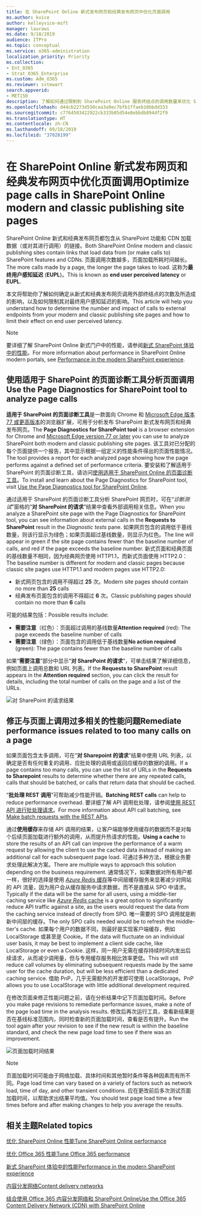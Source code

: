 ```yaml
---
title: 在 SharePoint Online 新式发布网页和经典发布网页中优化页面调用
ms.author: kvice
author: kelleyvice-msft
manager: laurawi
ms.date: 9/18/2019
audience: ITPro
ms.topic: conceptual
ms.service: o365-administration
localization_priority: Priority
ms.collection:
- Ent_O365
- Strat_O365_Enterprise
ms.custom: Adm_O365
ms.reviewer: sstewart
search.appverid:
- MET150
description: 了解如何通过限制到 SharePoint Online 服务终结点的调用数量来优化 SharePoint Online 中的新式和经典发布网页。
ms.openlocfilehash: d44cb2273d550cea3a9ec7bfb1ffaeb10bbdd333
ms.sourcegitcommit: c7764503422922cb333b05d54e8ebbdb894df2f9
ms.translationtype: HT
ms.contentlocale: zh-CN
ms.lasthandoff: 09/18/2019
ms.locfileid: "37028199"
---
```

# <a name="optimize-page-calls-in-sharepoint-online-modern-and-classic-publishing-site-pages"></a><span data-ttu-id="7ec06-103">在 SharePoint Online 新式发布网页和经典发布网页中优化页面调用</span><span class="sxs-lookup"><span data-stu-id="7ec06-103">Optimize page calls in SharePoint Online modern and classic publishing site pages</span></span>

<span data-ttu-id="7ec06-104">SharePoint Online 新式和经典发布网页都包含从 SharePoint 功能和 CDN 加载数据（或对其进行调用）的链接。</span><span class="sxs-lookup"><span data-stu-id="7ec06-104">Both SharePoint Online modern and classic publishing sites contain links that load data from (or make calls to) SharePoint features and CDNs.</span></span> <span data-ttu-id="7ec06-105">页面调用次数越多，页面加载所耗时间越长。</span><span class="sxs-lookup"><span data-stu-id="7ec06-105">The more calls made by a page, the longer the page takes to load.</span></span> <span data-ttu-id="7ec06-106">这称为**最终用户感知延迟** (**EUPL**)。</span><span class="sxs-lookup"><span data-stu-id="7ec06-106">This is known as **end user perceived latency** or **EUPL**.</span></span>

<span data-ttu-id="7ec06-107">本文将帮助你了解如何确定从新式和经典发布网页调用外部终结点的次数及所造成的影响，以及如何限制其对最终用户感知延迟的影响。</span><span class="sxs-lookup"><span data-stu-id="7ec06-107">This article will help you understand how to determine the number and impact of calls to external endpoints from your modern and classic publishing site pages and how to limit their effect on end user perceived latency.</span></span>

>[!NOTE]
><span data-ttu-id="7ec06-108">要详细了解 SharePoint Online 新式门户中的性能，请参阅[新式 SharePoint 体验中的性能](https://docs.microsoft.com/zh-CN/sharepoint/modern-experience-performance)。</span><span class="sxs-lookup"><span data-stu-id="7ec06-108">For more information about performance in SharePoint Online modern portals, see [Performance in the modern SharePoint experience](https://docs.microsoft.com/zh-CN/sharepoint/modern-experience-performance).</span></span>

## <a name="use-the-page-diagnostics-for-sharepoint-tool-to-analyze-page-calls"></a><span data-ttu-id="7ec06-109">使用适用于 SharePoint 的页面诊断工具分析页面调用</span><span class="sxs-lookup"><span data-stu-id="7ec06-109">Use the Page Diagnostics for SharePoint tool to analyze page calls</span></span>

<span data-ttu-id="7ec06-110">**适用于 SharePoint 的页面诊断工具**是一款面向 Chrome 和 [Microsoft Edge 版本 77 或更高版本](https://www.microsoftedgeinsider.com/en-us/download?form=MI13E8&OCID=MI13E8)的浏览器扩展，可用于分析发布 SharePoint 新式发布网页和经典发布网页。</span><span class="sxs-lookup"><span data-stu-id="7ec06-110">The **Page Diagnostics for SharePoint tool** is a browser extension for Chrome and [Microsoft Edge version 77 or later](https://www.microsoftedgeinsider.com/en-us/download?form=MI13E8&OCID=MI13E8) you can use to analyze SharePoint both modern and classic publishing site pages.</span></span> <span data-ttu-id="7ec06-111">该工具对已分配的每个页面提供一个报告，其中显示根据一组定义的性能条件得出的页面性能情况。</span><span class="sxs-lookup"><span data-stu-id="7ec06-111">The tool provides a report for each analyzed page showing how the page performs against a defined set of performance criteria.</span></span> <span data-ttu-id="7ec06-112">要安装和了解适用于 SharePoint 的页面诊断工具，请访问[使用适用于 SharePoint Online 的页面诊断工具](page-diagnostics-for-spo.md)。</span><span class="sxs-lookup"><span data-stu-id="7ec06-112">To install and learn about the Page Diagnostics for SharePoint tool, visit [Use the Page Diagnostics tool for SharePoint Online](page-diagnostics-for-spo.md).</span></span>

<span data-ttu-id="7ec06-113">通过适用于 SharePoint 的页面诊断工具分析 SharePoint 网页时，可在“_诊断测试_”窗格的“**对 SharePoint 的请求**”结果中查看外部调用相关信息。</span><span class="sxs-lookup"><span data-stu-id="7ec06-113">When you analyze a SharePoint site page with the Page Diagnostics for SharePoint tool, you can see information about external calls in the **Requests to SharePoint** result in the _Diagnostic tests_ pane.</span></span> <span data-ttu-id="7ec06-114">如果网页包含的调用低于基线数量，则该行显示为绿色；如果页面超过基线数量，则显示为红色。</span><span class="sxs-lookup"><span data-stu-id="7ec06-114">The line will appear in green if the site page contains fewer than the baseline number of calls, and red if the page exceeds the baseline number.</span></span> <span data-ttu-id="7ec06-115">新式页面和经典页面的基线数量不相同，因为经典网页使用 HTTP1.1，而新式页面使用 HTTP2.0：</span><span class="sxs-lookup"><span data-stu-id="7ec06-115">The baseline number is different for modern and classic pages because classic site pages use HTTP1.1 and modern pages use HTTP2.0:</span></span>

- <span data-ttu-id="7ec06-116">新式网页包含的调用不得超过 **25** 次。</span><span class="sxs-lookup"><span data-stu-id="7ec06-116">Modern site pages should contain no more than **25** calls</span></span>
- <span data-ttu-id="7ec06-117">经典发布页面包含的调用不得超过 **6** 次。</span><span class="sxs-lookup"><span data-stu-id="7ec06-117">Classic publishing pages should contain no more than **6** calls</span></span>

<span data-ttu-id="7ec06-118">可能的结果包括：</span><span class="sxs-lookup"><span data-stu-id="7ec06-118">Possible results include:</span></span>

- <span data-ttu-id="7ec06-119">**需要注意**（红色）：页面超过调用的基线数量</span><span class="sxs-lookup"><span data-stu-id="7ec06-119">**Attention required** (red): The page exceeds the baseline number of calls</span></span>
- <span data-ttu-id="7ec06-120">**需要注意**（绿色）：页面包含的调用低于基线数量</span><span class="sxs-lookup"><span data-stu-id="7ec06-120">**No action required** (green): The page contains fewer than the baseline number of calls</span></span>

<span data-ttu-id="7ec06-121">如果“**需要注意**”部分中显示“**对 SharePoint 的请求**”，可单击结果了解详细信息，例如页面上调用总数和 URL 列表。</span><span class="sxs-lookup"><span data-stu-id="7ec06-121">If the **Requests to SharePoint** result appears in the **Attention required** section, you can click the result for details, including the total number of calls on the page and a list of the URLs.</span></span>

![对 SharePoint 的请求结果](media/modern-portal-optimization/pagediag-requests.png)

## <a name="remediate-performance-issues-related-to-too-many-calls-on-a-page"></a><span data-ttu-id="7ec06-123">修正与页面上调用过多相关的性能问题</span><span class="sxs-lookup"><span data-stu-id="7ec06-123">Remediate performance issues related to too many calls on a page</span></span>

<span data-ttu-id="7ec06-124">如果页面包含太多调用，可在“**对 Sharepoint 的请求**”结果中使用 URL 列表，以确定是否有任何重复的调用、应批处理的调用或返回应缓存的数据的调用。</span><span class="sxs-lookup"><span data-stu-id="7ec06-124">If a page contains too many calls, you can use the list of URLs in the **Requests to Sharepoint** results to determine whether there are any repeated calls, calls that should be batched, or calls that return data that should be cached.</span></span>

<span data-ttu-id="7ec06-125">“**批处理 REST 调用**”可帮助减少性能开销。</span><span class="sxs-lookup"><span data-stu-id="7ec06-125">**Batching REST calls** can help to reduce performance overhead.</span></span> <span data-ttu-id="7ec06-126">要详细了解 API 调用批处理，请参阅[使用 REST API 进行批处理请求](https://docs.microsoft.com/zh-CN/sharepoint/dev/sp-add-ins/make-batch-requests-with-the-rest-apis)。</span><span class="sxs-lookup"><span data-stu-id="7ec06-126">For more information about API call batching, see [Make batch requests with the REST APIs](https://docs.microsoft.com/zh-CN/sharepoint/dev/sp-add-ins/make-batch-requests-with-the-rest-apis).</span></span>

<span data-ttu-id="7ec06-127">通过**使用缓存**来存储 API 调用的结果，让客户端能够使用缓存的数据而不是对每个后续页面加载进行额外的调用，从而提升热请求的性能。</span><span class="sxs-lookup"><span data-stu-id="7ec06-127">**Using a cache** to store the results of an API call can improve the performance of a warm request by allowing the client to use the cached data instead of making an additional call for each subsequent page load.</span></span> <span data-ttu-id="7ec06-128">可通过多种方法，根据业务要求处理此解决方案。</span><span class="sxs-lookup"><span data-stu-id="7ec06-128">There are multiple ways to approach this solution depending on the business requirement.</span></span> <span data-ttu-id="7ec06-129">通常情况下，如果数据对所有用户都一样，很好的选择是使用 [_Azure Redis_ 缓存](https://azure.microsoft.com/zh-CN/services/cache/)等中间层缓存服务来显著减少对网站的 API 流量，因为用户会从缓存服务中请求数据，而不是直接从 SPO 中请求。</span><span class="sxs-lookup"><span data-stu-id="7ec06-129">Typically if the data will be the same for all users, using a middle-tier caching service like [_Azure Redis_ cache](https://azure.microsoft.com/zh-CN/services/cache/) is a great option to significantly reduce API traffic against a site, as the users would request the data from the caching service instead of directly from SPO.</span></span> <span data-ttu-id="7ec06-130">唯一需要的 SPO 调用就是刷新中间层的缓存。</span><span class="sxs-lookup"><span data-stu-id="7ec06-130">The only SPO calls needed would be to refresh the middle-tier's cache.</span></span> <span data-ttu-id="7ec06-131">如果每个用户的数据不同，则最好是实现客户端缓存，例如 LocalStorage 或甚至是 Cookie。</span><span class="sxs-lookup"><span data-stu-id="7ec06-131">If the data will fluctuate on an individual user basis, it may be best to implement a client side cache, like LocalStorage or even a Cookie.</span></span> <span data-ttu-id="7ec06-132">这样，同一用户无需在缓存持续时间内发出后续请求，从而减少调用量，但与专用缓存服务相比效率更低。</span><span class="sxs-lookup"><span data-stu-id="7ec06-132">This will still reduce call volumes by eliminating subsequent requests made by the same user for the cache duration, but will be less efficient than a dedicated caching service.</span></span> <span data-ttu-id="7ec06-133">借助 PnP，几乎无需额外的开发即可使用 LocalStorage。</span><span class="sxs-lookup"><span data-stu-id="7ec06-133">PnP allows you to use LocalStorage with little additional development required.</span></span>

<span data-ttu-id="7ec06-134">在修改页面来修正性能问题之前，请在分析结果中记下页面加载时间。</span><span class="sxs-lookup"><span data-stu-id="7ec06-134">Before you make page revisions to remediate performance issues, make a note of the page load time in the analysis results.</span></span> <span data-ttu-id="7ec06-135">修改后再次运行工具，查看新结果是否在基线标准范围内，同时检查新的页面加载时间，查看是否有提升。</span><span class="sxs-lookup"><span data-stu-id="7ec06-135">Run the tool again after your revision to see if the new result is within the baseline standard, and check the new page load time to see if there was an improvement.</span></span>

![页面加载时间结果](media/modern-portal-optimization/pagediag-page-load-time.png)

>[!NOTE]
><span data-ttu-id="7ec06-137">页面加载时间可能由于网络加载、具体时间和其他暂时条件等各种因素而有所不同。</span><span class="sxs-lookup"><span data-stu-id="7ec06-137">Page load time can vary based on a variety of factors such as network load, time of day, and other transient conditions.</span></span> <span data-ttu-id="7ec06-138">应在更改前后多次测试页面加载时间，以帮助求出结果平均值。</span><span class="sxs-lookup"><span data-stu-id="7ec06-138">You should test page load time a few times before and after making changes to help you average the results.</span></span>

## <a name="related-topics"></a><span data-ttu-id="7ec06-139">相关主题</span><span class="sxs-lookup"><span data-stu-id="7ec06-139">Related topics</span></span>

[<span data-ttu-id="7ec06-140">优化 SharePoint Online 性能</span><span class="sxs-lookup"><span data-stu-id="7ec06-140">Tune SharePoint Online performance</span></span>](tune-sharepoint-online-performance.md)

[<span data-ttu-id="7ec06-141">优化 Office 365 性能</span><span class="sxs-lookup"><span data-stu-id="7ec06-141">Tune Office 365 performance</span></span>](tune-office-365-performance.md)

[<span data-ttu-id="7ec06-142">新式 SharePoint 体验中的性能</span><span class="sxs-lookup"><span data-stu-id="7ec06-142">Performance in the modern SharePoint experience</span></span>](https://docs.microsoft.com/zh-CN/sharepoint/modern-experience-performance.md)

[<span data-ttu-id="7ec06-143">内容分发网络</span><span class="sxs-lookup"><span data-stu-id="7ec06-143">Content delivery networks</span></span>](content-delivery-networks.md)

[<span data-ttu-id="7ec06-144">结合使用 Office 365 内容分发网络和 SharePoint Online</span><span class="sxs-lookup"><span data-stu-id="7ec06-144">Use the Office 365 Content Delivery Network (CDN) with SharePoint Online</span></span>](use-office-365-cdn-with-spo.md)

